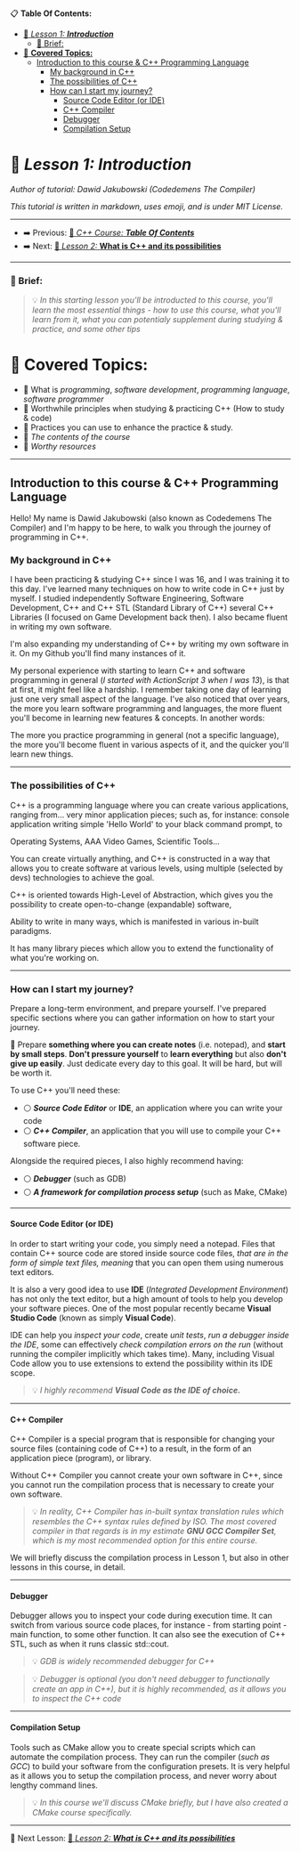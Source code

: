 
📋 **Table Of Contents:**

- [🌇 *Lesson 1:* ***Introduction***](#-lesson-1-introduction)
    - [📖 Brief:](#-brief)
- [📖 **Covered Topics:**](#-covered-topics)
  - [Introduction to this course \& C++ Programming Language](#introduction-to-this-course--c-programming-language)
    - [My background in C++](#my-background-in-c)
    - [The possibilities of C++](#the-possibilities-of-c)
    - [How can I start my journey?](#how-can-i-start-my-journey)
      - [Source Code Editor (or IDE)](#source-code-editor-or-ide)
      - [C++ Compiler](#c-compiler)
      - [Debugger](#debugger)
      - [Compilation Setup](#compilation-setup)

# 🌇 *Lesson 1:* ***Introduction***

*Author of tutorial: Dawid Jakubowski (Codedemens The Compiler)*

*This tutorial is written in markdown, uses emoji, and is under MIT License.*

---

 - ➡️ Previous: [🌇 *C++ Course:* ***Table Of Contents***](../../../C++%20Course.md)
 - ➡️ Next: [🌇 *Lesson 2:* **What is C++ and its possibilities**](Lesson%202:%20What%20is%20C++%20and%20its%20possibilities.md)

---

### 📖 Brief: 

> 💡 *In this starting lesson you'll be introducted to this course, you'll learn the most essential things - how to use this course, what you'll learn from it, what you can potentialy supplement during studying & practice, and some other tips*
 
# 📖 **Covered Topics:**
 - 📄 What is *programming*, *software development*, *programming language*, *software programmer*
 - 📄 Worthwhile principles when studying & practicing C++ (How to study & code)
 - 📄 Practices you can use to enhance the practice & study.
 - 📄 *The contents of the course* 
 - 📄 *Worthy resources*

---

## Introduction to this course & C++ Programming Language

Hello! My name is Dawid Jakubowski (also known as Codedemens The Compiler) and I'm happy to be here, to walk you through the journey of programming in C++. 

### My background in C++
I have been practicing & studying C++ since I was 16, and I was training it to this day. I've learned many techniques on how to write code in C++ just by myself. I studied independently Software Engineering, Software Development, C++ and C++ STL (Standard Library of C++) several C++ Libraries (I focused on Game Development back then). I also became fluent in writing my own software.

I'm also expanding my understanding of C++ by writing my own software in it. On my Github you'll find many instances of it.

My personal experience with starting to learn C++ and software programming in general (*I started with ActionScript 3 when I was 13*), is that at first, it might feel like a hardship. I remember taking one day of learning just one very small aspect of the language. I've also noticed that over years, the more you learn software programming and languages, the more fluent you'll become in learning new features & concepts. In another words: 

The more you practice programming in general (not a specific language), the more you'll become fluent in various aspects of it, and the quicker you'll learn new things.

---

### The possibilities of C++

C++ is a programming language where you can create various applications, ranging from... very minor application pieces; such as, for instance: console application writing simple 'Hello World' to your black command prompt, to

Operating Systems, AAA Video Games, Scientific Tools...

You can create virtually anything, and C++ is constructed in a way that allows you to create software at various levels, using multiple (selected by devs) technologies to achieve the goal.

C++ is oriented towards High-Level of Abstraction, which gives you the possibility to create open-to-change (expandable) software,

Ability to write in many ways, which is manifested in various in-built paradigms.

It has many library pieces which allow you to extend the functionality of what you're working on.

---

### How can I start my journey? 

Prepare a long-term environment, and prepare yourself. I've prepared specific sections where you can gather information on how to start your journey.

🧭 Prepare **something where you can create notes** (i.e. notepad), and **start by small steps**. **Don't pressure yourself** to **learn everything** but also **don't give up easily**. Just dedicate every day to this goal. It will be hard, but will be worth it.

To use C++ you'll need these:
 - ⚪️ ***Source Code Editor*** or **IDE**, an application where you can write your code
 - ⚪️ ***C++ Compiler***, an application that you will use to compile your C++ software piece.

Alongside the required pieces, I also highly recommend having:
 - ⚪️ ***Debugger*** (such as GDB)
 - ⚪️ ***A framework for compilation process setup*** (such as Make, CMake)

---

#### Source Code Editor (or IDE)
In order to start writing your code, you simply need a notepad. Files that contain C++ source code are stored inside source code files, *that are in the form of simple text files, meaning* that you can open them using numerous text editors. 

It is also a very good idea to use **IDE** (*Integrated Development Environment*) has not only the text editor, but a high amount of tools to help you develop your software pieces. One of the most popular recently became **Visual Studio Code** (known as simply **Visual Code**).

IDE can help you *inspect your code*, create *unit tests*, *run a debugger inside the IDE*, some can effectively *check compilation errors on the run* (without running the compiler implicitly which takes time). Many, including Visual Code allow you to use extensions to extend the possibility within its IDE scope.

 > 💡 *I highly recommend **Visual Code as the IDE of choice.***

---

#### C++ Compiler

C++ Compiler is a special program that is responsible for changing your source files (containing code of C++) to a result, in the form of an application piece (program), or library.

Without C++ Compiler you cannot create your own software in C++, since you cannot run the compilation process that is necessary to create your own software.

 > 💡 *In reality, C++ Compiler has in-built syntax translation rules which resembles the C++ syntax rules defined by ISO. The most covered compiler in that regards is in my estimate **GNU GCC Compiler Set**, which is my most recommended option for this entire course.*

We will briefly discuss the compilation process in Lesson 1, but also in other lessons in this course, in detail.

---

#### Debugger

Debugger allows you to inspect your code during execution time. It can switch from various source code places, for instance - from starting point - main function, to some other function. It can also see the execution of C++ STL, such as when it runs classic std::cout.

 > 💡 *GDB is widely recommended debugger for C++*

 > 💡 *Debugger is optional (you don't need debugger to functionally create an app in C++), but it is highly recommended, as it allows you to inspect the C++ code*


---

#### Compilation Setup

Tools such as CMake allow you to create special scripts which can automate the compilation process. They can run the compiler (*such as GCC*) to build your software from the configuration presets. It is very helpful as it allows you to setup the compilation process, and never worry about lengthy command lines.

 > 💡 *In this course we'll discuss CMake briefly, but I have also created a CMake course specifically.*


---

 📖 Next Lesson: [🌇 *Lesson 2:* ***What is C++ and its possibilities***](Lesson%202:%20What%20is%20C++%20and%20its%20possibilities.md)